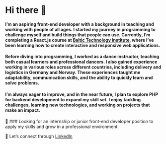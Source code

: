 # Hi there 👋

#### I’m an aspiring front-end developer with a background in teaching and working with people of all ages. I started my journey in programming to challenge myself and build things that people can use. Currently, I’m completing a React.js course at [Baltic Technology Institute](https://bit.lt/), where I’ve been learning how to create interactive and responsive web applications.

#### Before diving into programming, I worked as a dance instructor, teaching both casual learners and professional dancers. I also gained experience working in various roles across different countries, including delivery and logistics in Germany and Norway. These experiences taught me adaptability, communication skills, and the ability to quickly learn and solve problems.

#### I’m always eager to improve, and in the near future, I plan to explore PHP for backend development to expand my skill set. I enjoy tackling challenges, learning new technologies, and working on projects that make an impact.

📌 ### Looking for an internship or junior front-end developer position to apply my skills and grow in a professional environment.

📩 Let’s connect through [LinkedIn](https://www.linkedin.com/in/vladislav-voronin-59363432b/)
